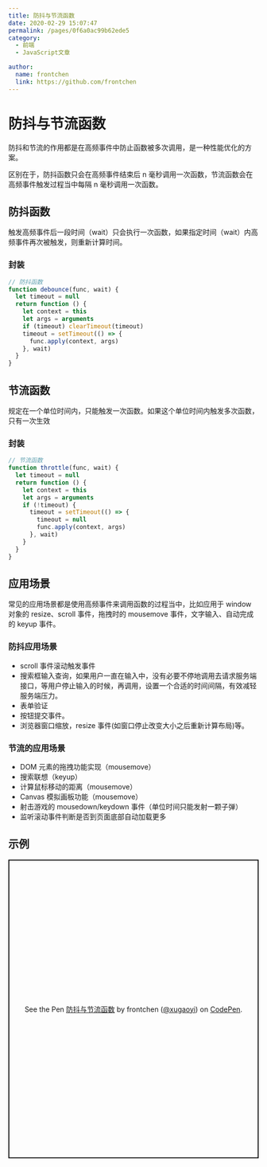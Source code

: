 ```yaml
---
title: 防抖与节流函数
date: 2020-02-29 15:07:47
permalink: /pages/0f6a0ac99b62ede5
category:
  - 前端
  - JavaScript文章

author:
  name: frontchen
  link: https://github.com/frontchen
---
```


# 防抖与节流函数

防抖和节流的作用都是在高频事件中防止函数被多次调用，是一种性能优化的方案。

区别在于，防抖函数只会在高频事件结束后 n 毫秒调用一次函数，节流函数会在高频事件触发过程当中每隔 n 毫秒调用一次函数。

<!-- more -->

## 防抖函数

触发高频事件后一段时间（wait）只会执行一次函数，如果指定时间（wait）内高频事件再次被触发，则重新计算时间。

### 封装

```js
// 防抖函数
function debounce(func, wait) {
  let timeout = null
  return function () {
    let context = this
    let args = arguments
    if (timeout) clearTimeout(timeout)
    timeout = setTimeout(() => {
      func.apply(context, args)
    }, wait)
  }
}
```

## 节流函数

规定在一个单位时间内，只能触发一次函数。如果这个单位时间内触发多次函数，只有一次生效

### 封装

```js
// 节流函数
function throttle(func, wait) {
  let timeout = null
  return function () {
    let context = this
    let args = arguments
    if (!timeout) {
      timeout = setTimeout(() => {
        timeout = null
        func.apply(context, args)
      }, wait)
    }
  }
}
```

## 应用场景

常见的应用场景都是使用高频事件来调用函数的过程当中，比如应用于 window 对象的 resize、scroll 事件，拖拽时的 mousemove 事件，文字输入、自动完成的 keyup 事件。

### 防抖应用场景

- scroll 事件滚动触发事件
- 搜索框输入查询，如果用户一直在输入中，没有必要不停地调用去请求服务端接口，等用户停止输入的时候，再调用，设置一个合适的时间间隔，有效减轻服务端压力。
- 表单验证
- 按钮提交事件。
- 浏览器窗口缩放，resize 事件(如窗口停止改变大小之后重新计算布局)等。

### 节流的应用场景

- DOM 元素的拖拽功能实现（mousemove）
- 搜索联想（keyup）
- 计算鼠标移动的距离（mousemove）
- Canvas 模拟画板功能（mousemove）
- 射击游戏的 mousedown/keydown 事件（单位时间只能发射一颗子弹）
- 监听滚动事件判断是否到页面底部自动加载更多

## 示例

<p class="codepen" data-height="600" data-theme-id="light" data-default-tab="result" data-user="xugaoyi" data-slug-hash="QWbgLMP" style="height: 600px; box-sizing: border-box; display: flex; align-items: center; justify-content: center; border: 2px solid; margin: 1em 0; padding: 1em;" data-pen-title="防抖与节流函数">
  <span>See the Pen <a href="https://codepen.io/xugaoyi/pen/QWbgLMP">
  防抖与节流函数</a> by frontchen (<a href="https://codepen.io/xugaoyi">@xugaoyi</a>)
  on <a href="https://codepen.io">CodePen</a>.</span>
</p>
<script async src="https://static.codepen.io/assets/embed/ei.js"></script>
